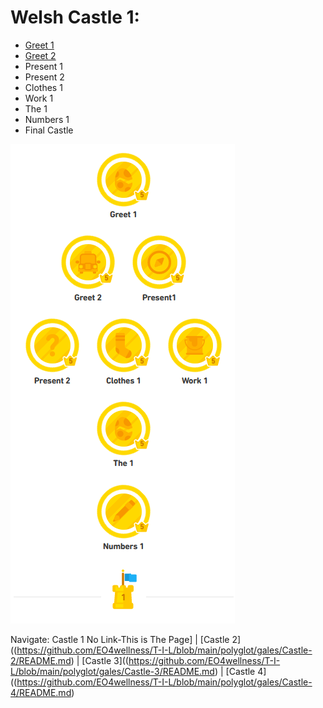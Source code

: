 # Welsh Castle 1:
* [Greet 1](https://github.com/EO4wellness/T-I-L/blob/main/polyglot/gales/Castle-1/welcome-greet1-greet2.md)<br>
* [Greet 2](https://github.com/EO4wellness/T-I-L/blob/main/polyglot/gales/Castle-1/welcome-greet1-greet2.md)<br>
* Present 1
* Present 2
* Clothes 1 
* Work 1 
* The 1 
* Numbers 1
* Final Castle 

![Final-Castle-1-Testing](https://github.com/EO4wellness/T-I-L/blob/main/polyglot/gales/images/Welsh-Castle-1.png)

Navigate: Castle 1 No Link-This is The Page] | [Castle 2]((https://github.com/EO4wellness/T-I-L/blob/main/polyglot/gales/Castle-2/README.md)  | [Castle 3]((https://github.com/EO4wellness/T-I-L/blob/main/polyglot/gales/Castle-3/README.md)   | [Castle 4]((https://github.com/EO4wellness/T-I-L/blob/main/polyglot/gales/Castle-4/README.md) 
